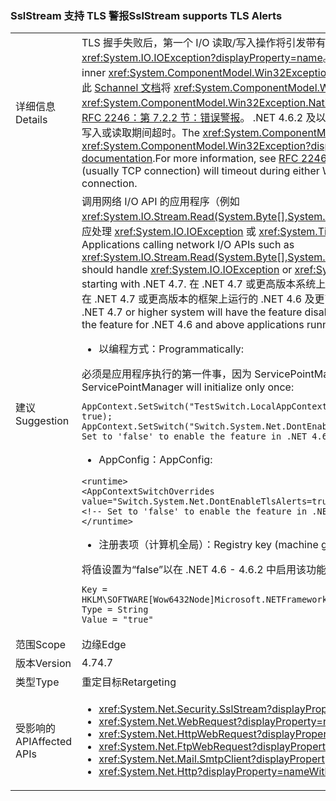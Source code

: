 ### <a name="sslstream-supports-tls-alerts"></a><span data-ttu-id="80d1e-101">SslStream 支持 TLS 警报</span><span class="sxs-lookup"><span data-stu-id="80d1e-101">SslStream supports TLS Alerts</span></span>

|   |   |
|---|---|
|<span data-ttu-id="80d1e-102">详细信息</span><span class="sxs-lookup"><span data-stu-id="80d1e-102">Details</span></span>|<span data-ttu-id="80d1e-103">TLS 握手失败后，第一个 I/O 读取/写入操作将引发带有内部 <xref:System.ComponentModel.Win32Exception?displayProperty=name> 异常的 <xref:System.IO.IOException?displayProperty=name>。</span><span class="sxs-lookup"><span data-stu-id="80d1e-103">After a failed TLS handshake, an <xref:System.IO.IOException?displayProperty=name> with an inner <xref:System.ComponentModel.Win32Exception?displayProperty=name> exception will be thrown by the first I/O Read/Write operation.</span></span> <span data-ttu-id="80d1e-104">可使用此 [Schannel 文档](https://msdn.microsoft.com/library/windows/desktop/dd721886%28v=vs.85%29.aspx)将 <xref:System.ComponentModel.Win32Exception?displayProperty=name> 的 <xref:System.ComponentModel.Win32Exception.NativeErrorCode?displayProperty=name> 代码映射到远程参与方的 TLS 警报。有关详细信息，请参阅 [RFC 2246：第 7.2.2 节：错误警报](https://tools.ietf.org/html/rfc2246#section-7.2.2)。 .NET 4.6.2 及以下版本中的行为是，如果另一方握手失败并随后立即拒绝连接，则传输通道（通常是 TCP 连接）将在写入或读取期间超时。</span><span class="sxs-lookup"><span data-stu-id="80d1e-104">The <xref:System.ComponentModel.Win32Exception.NativeErrorCode?displayProperty=name> code for the <xref:System.ComponentModel.Win32Exception?displayProperty=name> can be mapped to the TLS Alert from the remote party using this [Schannel documentation](https://msdn.microsoft.com/library/windows/desktop/dd721886%28v=vs.85%29.aspx).For more information, see [RFC 2246: Section 7.2.2 Error alerts](https://tools.ietf.org/html/rfc2246#section-7.2.2)The behavior in .NET 4.6.2 and below is that the transport channel (usually TCP connection) will timeout during either Write or Read if the other party failed the handshake and immediately afterwards rejected the connection.</span></span>|
|<span data-ttu-id="80d1e-105">建议</span><span class="sxs-lookup"><span data-stu-id="80d1e-105">Suggestion</span></span>|<span data-ttu-id="80d1e-106">调用网络 I/O API 的应用程序（例如 <xref:System.IO.Stream.Read(System.Byte[],System.Int32,System.Int32)>/<xref:System.IO.Stream.Write(System.Byte[],System.Int32,System.Int32)>）应处理 <xref:System.IO.IOException> 或 <xref:System.TimeoutException?displayProperty=name>。默认情况下，从 .NET 4.7 开始启用 TLS 警报功能。</span><span class="sxs-lookup"><span data-stu-id="80d1e-106">Applications calling network I/O APIs such as <xref:System.IO.Stream.Read(System.Byte[],System.Int32,System.Int32)>/<xref:System.IO.Stream.Write(System.Byte[],System.Int32,System.Int32)> should handle <xref:System.IO.IOException> or <xref:System.TimeoutException?displayProperty=name>.The TLS Alerts feature is enabled by default starting with .NET 4.7.</span></span> <span data-ttu-id="80d1e-107">在 .NET 4.7 或更高版本系统上运行的面向 .NET 4.0 - .NET 4.6.2 的应用程序将禁用该功能以保持兼容性。下列配置 API 可用于为在 .NET 4.7 或更高版本的框架上运行的 .NET 4.6 及更高版本应用程序启用或禁用该功能。</span><span class="sxs-lookup"><span data-stu-id="80d1e-107">Applications targeting .NET 4.0 - .NET 4.6.2 running on a .NET 4.7 or higher system will have the feature disabled to preserve compatibility.The following configuration API is available to enable or disable the feature for .NET 4.6 and above applications running on .NET 4.7 or higher framework.</span></span><ul><li><span data-ttu-id="80d1e-108">以编程方式：</span><span class="sxs-lookup"><span data-stu-id="80d1e-108">Programmatically:</span></span></li></ul><span data-ttu-id="80d1e-109">必须是应用程序执行的第一件事，因为 ServicePointManager 将只初始化一次：</span><span class="sxs-lookup"><span data-stu-id="80d1e-109">Must be the very first thing the application does since ServicePointManager will initialize only once:</span></span><pre><code class="language-C#">AppContext.SetSwitch(&quot;TestSwitch.LocalAppContext.DisableCaching&quot;, true);&#13;&#10;AppContext.SetSwitch(&quot;Switch.System.Net.DontEnableTlsAlerts&quot;, true); // Set to &#39;false&#39; to enable the feature in .NET 4.6 - 4.6.2.&#13;&#10;</code></pre><ul><li><span data-ttu-id="80d1e-110">AppConfig：</span><span class="sxs-lookup"><span data-stu-id="80d1e-110">AppConfig:</span></span></li></ul><pre><code class="language-XML">&lt;runtime&gt;&#13;&#10;&lt;AppContextSwitchOverrides value=&quot;Switch.System.Net.DontEnableTlsAlerts=true&quot;/&gt;&#13;&#10;&lt;!-- Set to &#39;false&#39; to enable the feature in .NET 4.6 - 4.6.2. --&gt;&#13;&#10;&lt;/runtime&gt;&#13;&#10;</code></pre><ul><li><span data-ttu-id="80d1e-111">注册表项（计算机全局）：</span><span class="sxs-lookup"><span data-stu-id="80d1e-111">Registry key (machine global):</span></span></li></ul><span data-ttu-id="80d1e-112">将值设置为“false”以在 .NET 4.6 - 4.6.2 中启用该功能。</span><span class="sxs-lookup"><span data-stu-id="80d1e-112">Set the Value to 'false' to enable the feature in .NET 4.6 - 4.6.2.</span></span><pre><code>Key = HKLM\SOFTWARE\[Wow6432Node\]Microsoft\.NETFramework\AppContext\Switch.System.Net.DontEnableTlsAlerts&#13;&#10;Type = String&#13;&#10;Value = &quot;true&quot;&#13;&#10;</code></pre>|
|<span data-ttu-id="80d1e-113">范围</span><span class="sxs-lookup"><span data-stu-id="80d1e-113">Scope</span></span>|<span data-ttu-id="80d1e-114">边缘</span><span class="sxs-lookup"><span data-stu-id="80d1e-114">Edge</span></span>|
|<span data-ttu-id="80d1e-115">版本</span><span class="sxs-lookup"><span data-stu-id="80d1e-115">Version</span></span>|<span data-ttu-id="80d1e-116">4.7</span><span class="sxs-lookup"><span data-stu-id="80d1e-116">4.7</span></span>|
|<span data-ttu-id="80d1e-117">类型</span><span class="sxs-lookup"><span data-stu-id="80d1e-117">Type</span></span>|<span data-ttu-id="80d1e-118">重定目标</span><span class="sxs-lookup"><span data-stu-id="80d1e-118">Retargeting</span></span>|
|<span data-ttu-id="80d1e-119">受影响的 API</span><span class="sxs-lookup"><span data-stu-id="80d1e-119">Affected APIs</span></span>|<ul><li><xref:System.Net.Security.SslStream?displayProperty=nameWithType></li><li><xref:System.Net.WebRequest?displayProperty=nameWithType></li><li><xref:System.Net.HttpWebRequest?displayProperty=nameWithType></li><li><xref:System.Net.FtpWebRequest?displayProperty=nameWithType></li><li><xref:System.Net.Mail.SmtpClient?displayProperty=nameWithType></li><li><xref:System.Net.Http?displayProperty=nameWithType></li></ul>|

